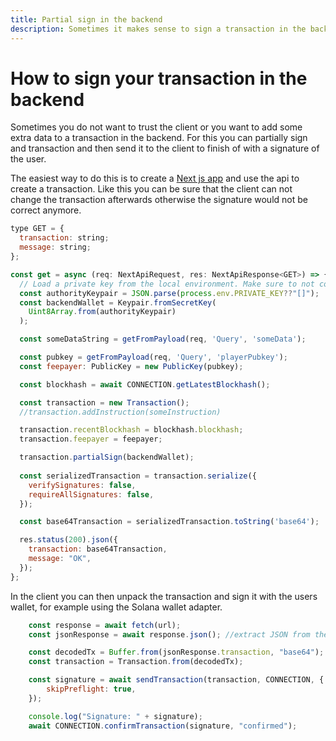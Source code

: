 ```yaml
---
title: Partial sign in the backend
description: Sometimes it makes sense to sign a transaction in the backend for security
---
```


# How to sign your transaction in the backend

Sometimes you do not want to trust the client or you want to add some extra data to a transaction in the backend. 
For this you can partially sign and transaction and then send it to the client to finish of with a signature of the user. 

The easiest way to do this is to create a [Next js app](https://nextjs.org/learn/basics/create-nextjs-app) and use the api to create a transaction. 
Like this you can be sure that the client can not change the transaction afterwards otherwise the signature would not be correct anymore.

```js 
type GET = {
  transaction: string;
  message: string;
};

const get = async (req: NextApiRequest, res: NextApiResponse<GET>) => {
  // Load a private key from the local environment. Make sure to not commit the key to your repository! 
  const authorityKeypair = JSON.parse(process.env.PRIVATE_KEY??"[]");
  const backendWallet = Keypair.fromSecretKey(
    Uint8Array.from(authorityKeypair)
  );

  const someDataString = getFromPayload(req, 'Query', 'someData');

  const pubkey = getFromPayload(req, 'Query', 'playerPubkey');
  const feepayer: PublicKey = new PublicKey(pubkey);

  const blockhash = await CONNECTION.getLatestBlockhash();

  const transaction = new Transaction();
  //transaction.addInstruction(someInstruction)

  transaction.recentBlockhash = blockhash.blockhash;
  transaction.feepayer = feepayer;

  transaction.partialSign(backendWallet);
  
  const serializedTransaction = transaction.serialize({
    verifySignatures: false,
    requireAllSignatures: false,
  });

  const base64Transaction = serializedTransaction.toString('base64');

  res.status(200).json({
    transaction: base64Transaction,
    message: "OK",
  });
};
```

In the client you can then unpack the transaction and sign it with the users wallet, for example using the Solana wallet adapter.

```js 
    const response = await fetch(url);
    const jsonResponse = await response.json(); //extract JSON from the http response

    const decodedTx = Buffer.from(jsonResponse.transaction, "base64");
    const transaction = Transaction.from(decodedTx);

    const signature = await sendTransaction(transaction, CONNECTION, {
        skipPreflight: true,
    });

    console.log("Signature: " + signature);
    await CONNECTION.confirmTransaction(signature, "confirmed");
```
